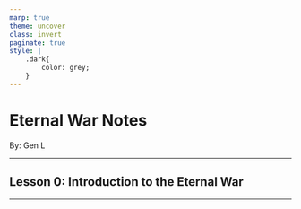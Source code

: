 ```yaml
---
marp: true
theme: uncover
class: invert
paginate: true
style: |
    .dark{
        color: grey;
    }
---
```


# <!--fit--> Eternal War Notes

<span class="dark">By:</span> Gen L

<!--_footer: In partnership with Hyperion University, 2023-->

---

## Lesson 0: Introduction to the Eternal War

---

